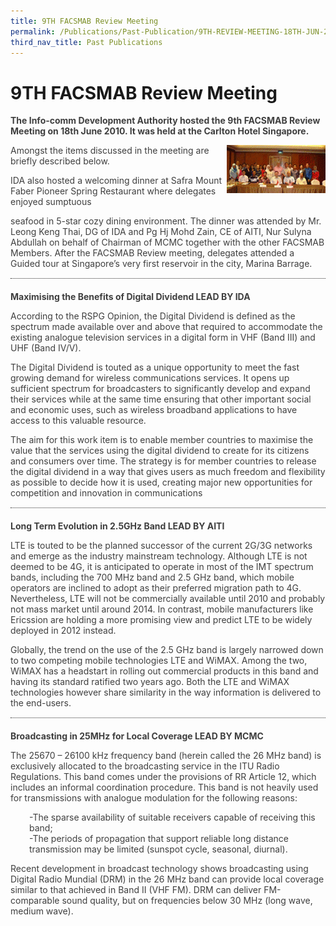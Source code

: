 ```yaml
---
title: 9TH FACSMAB Review Meeting
permalink: /Publications/Past-Publication/9TH-REVIEW-MEETING-18TH-JUN-2010
third_nav_title: Past Publications
---
```

<div class="section-content">
<h1>9TH FACSMAB Review Meeting</h1>
<p class="default-content" style="color: #3f3f3f; margin-right: 0px; margin-bottom: 0px; margin-left: 0px; padding: 0px 0px 1em; border: 0px;"><strong style="background: transparent; margin: 0px; padding: 0px; border: 0px;">The Info-comm Development Authority hosted the 9th FACSMAB Review Meeting on 18th June 2010. It was held at the Carlton Hotel Singapore.</strong></p><p class="default-content" style="color: #3f3f3f; margin: 0px; padding: 0px 0px 1em; border: 0px;"><img alt="" src="/assets/images/15img-e1436178814976.gif" class="alignright wp-image-800 size-full" style="width: 158px; height: 77px; float: right;width: unset;">Amongst the items discussed in the meeting are briefly described below.</p><p class="default-content" style="color: #3f3f3f; margin: 0px; padding: 0px 0px 1em; border: 0px;">IDA also hosted a welcoming dinner at Safra Mount Faber Pioneer Spring Restaurant where delegates enjoyed sumptuous</p><p class="default-content" style="color: #3f3f3f; margin: 0px; padding: 0px 0px 1em; border: 0px;">seafood in 5-star cozy dining environment. The dinner was attended by Mr. Leong Keng Thai, DG of IDA and Pg Hj Mohd Zain, CE of AITI, Nur Sulyna Abdullah on behalf of Chairman of MCMC together with the other FACSMAB Members. After the FACSMAB Review meeting, delegates attended a Guided tour at Singapore’s very first reservoir in the city, Marina Barrage.</p><div class="line-separator" style="color: #333333; height: 1px; margin: 0px 0px 20px; padding: 0px; border-width: 0px 0px 1px; border-top-style: initial; border-top-color: initial; border-right-style: initial; border-right-color: initial; border-bottom-style: dotted; border-bottom-color: #313030; border-left-style: initial; border-left-color: initial;">&nbsp;</div><p class="default-content" style="color: #3f3f3f; margin: 0px; padding: 0px 0px 1em; border: 0px;"><strong style="background: transparent; margin: 0px; padding: 0px; border: 0px;">Maximising the Benefits of Digital Dividend LEAD BY IDA</strong></p><p class="default-content" style="color: #3f3f3f; margin: 0px; padding: 0px 0px 1em; border: 0px;">According to the RSPG Opinion, the Digital Dividend is defined as the spectrum made available over and above that required to accommodate the existing analogue television services in a digital form in VHF (Band III) and UHF (Band IV/V).</p><p class="default-content" style="color: #3f3f3f; margin: 0px; padding: 0px 0px 1em; border: 0px;">The Digital Dividend is touted as a unique opportunity to meet the fast growing demand for wireless communications services. It opens up sufficient spectrum for broadcasters to significantly develop and expand their services while at the same time ensuring that other important social and economic uses, such as wireless broadband applications to have access to this valuable resource.</p><p class="default-content" style="color: #3f3f3f; margin: 0px; padding: 0px 0px 1em; border: 0px;">The aim for this work item is to enable member countries to maximise the value that the services using the digital dividend to create for its citizens and consumers over time. The strategy is for member countries to release the digital dividend in a way that gives users as much freedom and flexibility as possible to decide how it is used, creating major new opportunities for competition and innovation in communications</p><div class="line-separator" style="color: #333333; height: 1px; margin: 0px 0px 20px; padding: 0px; border-width: 0px 0px 1px; border-top-style: initial; border-top-color: initial; border-right-style: initial; border-right-color: initial; border-bottom-style: dotted; border-bottom-color: #313030; border-left-style: initial; border-left-color: initial;">&nbsp;</div><p class="default-content" style="color: #3f3f3f; margin: 0px; padding: 0px 0px 1em; border: 0px;"><strong style="background: transparent; margin: 0px; padding: 0px; border: 0px;">Long Term Evolution in 2.5GHz Band LEAD BY AITI</strong></p><p class="default-content" style="color: #3f3f3f; margin: 0px; padding: 0px 0px 1em; border: 0px;">LTE is touted to be the planned successor of the current 2G/3G networks and emerge as the industry mainstream technology. Although LTE is not deemed to be 4G, it is anticipated to operate in most of the IMT spectrum bands, including the 700 MHz band and 2.5 GHz band, which mobile operators are inclined to adopt as their preferred migration path to 4G. Nevertheless, LTE will not be commercially available until 2010 and probably not mass market until around 2014. In contrast, mobile manufacturers like Ericssion are holding a more promising view and predict LTE to be widely deployed in 2012 instead.</p><p class="default-content" style="color: #3f3f3f; margin: 0px; padding: 0px 0px 1em; border: 0px;">Globally, the trend on the use of the 2.5 GHz band is largely narrowed down to two competing mobile technologies LTE and WiMAX. Among the two, WiMAX has a headstart in rolling out commercial products in this band and having its standard ratified two years ago. Both the LTE and WiMAX technologies however share similarity in the way information is delivered to the end-users.</p><div class="line-separator" style="color: #333333; height: 1px; margin: 0px 0px 20px; padding: 0px; border-width: 0px 0px 1px; border-top-style: initial; border-top-color: initial; border-right-style: initial; border-right-color: initial; border-bottom-style: dotted; border-bottom-color: #313030; border-left-style: initial; border-left-color: initial;">&nbsp;</div><p class="default-content" style="color: #3f3f3f; margin: 0px; padding: 0px 0px 1em; border: 0px;"><strong style="background: transparent; margin: 0px; padding: 0px; border: 0px;">Broadcasting in 25MHz for Local Coverage LEAD BY MCMC</strong></p><p class="default-content" style="color: #3f3f3f; margin: 0px; padding: 0px 0px 1em; border: 0px;">The 25670 – 26100 kHz frequency band (herein called the 26 MHz band) is exclusively allocated to the broadcasting service in the ITU Radio Regulations. This band comes under the provisions of RR Article 12, which includes an informal coordination procedure. This band is not heavily used for transmissions with analogue modulation for the following reasons:</p><p class="default-content text-tab" style="color: #3f3f3f; margin: 0px 0px 0px 30px; padding: 0px 0px 1em; border: 0px;">-The sparse availability of suitable receivers capable of receiving this band;<br>-The periods of propagation that support reliable long distance transmission may be limited (sunspot cycle, seasonal, diurnal).</p><p class="default-content" style="color: #3f3f3f; margin-top: 0px; margin-right: 0px; margin-left: 0px; padding: 0px 0px 1em; border: 0px;">Recent development in broadcast technology shows broadcasting using Digital Radio Mundial (DRM) in the 26 MHz band can provide local coverage similar to that achieved in Band II (VHF FM). DRM can deliver FM-comparable sound quality, but on frequencies below 30 MHz (long wave, medium wave).</p>
</div>
